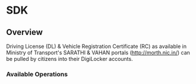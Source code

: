 # SDK

## Overview

Driving License (DL) & Vehicle Registration Certificate (RC) as available in Ministry of Transport's SARATHI & VAHAN portals (http://morth.nic.in/) can be pulled by citizens into their DigiLocker accounts.

### Available Operations

